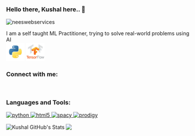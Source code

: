 ### Hello there, Kushal here.. 👋  
<p align="left"> <img src="https://komarev.com/ghpvc/?username=kuxall&label=Profile%20views&color=0e75b6&style=flat" alt="neeswebservices" /> </p>


I am a self taught ML Practitioner, trying to solve real-world problems using AI  
<code><img height="50" src="https://raw.githubusercontent.com/github/explore/80688e429a7d4ef2fca1e82350fe8e3517d3494d/topics/python/python.png"></code>
<code><img height="50" src="https://raw.githubusercontent.com/github/explore/80688e429a7d4ef2fca1e82350fe8e3517d3494d/topics/tensorflow/tensorflow.png"></code>

<h3 align="left">Connect with me:</h3>
<p align="left">
    <a href="https://fb.com/kushal.pythonist" target="_blank"><img align="center"
            src="https://img.shields.io/badge/Facebook-1877F2?style=for-the-badge&logo=facebook&logoColor=white"
            alt="" /></a>
    <a href="https://linkedin.com/in/pythonistkushal" target="_blank"><img align="center"
            src="https://img.shields.io/badge/LinkedIn-0077B5?style=for-the-badge&logo=linkedin&logoColor=white"
            alt="" /></a>
</p>

<h3 align="left">Languages and Tools:</h3>
<p align="left">
    <a href="https://www.python.org" target="_blank" rel="noreferrer">
        <img src="https://img.shields.io/badge/Python-FFD43B?style=for-the-badge&logo=python&logoColor=blue"
            alt="python" />
    </a>
    <a href="https://www.w3.org/html/" target="_blank" rel="noreferrer"> <img
            src="https://img.shields.io/badge/HTML5-E34F26?style=for-the-badge&logo=html5&logoColor=white"
            alt="html5" />
    </a>
    <a href="https://www.spacy.io/" target="_blank" rel="noreferrer"> <img
            src="https://img.shields.io/badge/-Scrapy-blue" alt="spacy" />
    </a>
    <a href="https://www.prodi.gy/" target="_blank" rel="noreferrer"> <img
            src="https://img.shields.io/badge/-Prodi.gy-white" alt="prodigy" />
    </a>
 </p>

<img align="center" src="https://github-readme-stats.vercel.app/api?username=kuxall&show_icons=true&include_all_commits=true&theme=material-palenight" alt="Kushal GitHub's Stats" />
<img align="center" src="https://github-readme-stats.vercel.app/api/top-langs/?username=kuxall&layout=compact&theme=material-palenight" />
